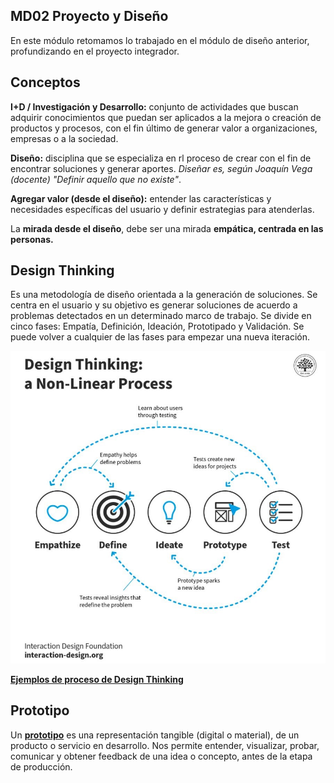 ## MD02 Proyecto y Diseño

En este módulo retomamos lo trabajado en el módulo de diseño anterior, profundizando en el proyecto integrador.

## Conceptos

**I+D / Investigación y Desarrollo:** conjunto de actividades que buscan adquirir conocimientos que puedan ser aplicados a la mejora o creación de productos y procesos, con el fin último de generar valor a organizaciones, empresas o a la sociedad.

**Diseño:** disciplina que se especializa en rl proceso de crear con el fin de encontrar soluciones y generar aportes. *Diseñar es, según Joaquín Vega (docente) "Definir aquello que no existe"*.

**Agregar valor (desde el diseño):** entender las características y necesidades específicas del usuario y definir estrategias para atenderlas.

La **mirada desde el diseño**, debe ser una mirada **empática, centrada en las personas.**

## Design Thinking

Es una metodología de diseño orientada a la generación de soluciones. 
Se centra en el usuario y su objetivo es generar soluciones de acuerdo a problemas detectados en un determinado marco de trabajo.
Se divide en cinco fases: Empatía, Definición, Ideación, Prototipado y Validación. 
Se puede volver a cualquier de las fases para empezar una nueva iteración.

![](../images/designthinking.jpg)

**[Ejemplos de proceso de Design Thinking](https://youtu.be/_ul3wfKss58?si=zZBwePBU5mRim6iL)**


## Prototipo

Un **[prototipo](https://miro.com/es/prototipos/que-es-prototipo/)** es una representación tangible (digital o material), de un producto o servicio en desarrollo.
Nos permite entender, visualizar, probar, comunicar y obtener feedback de una idea o concepto, antes de la etapa de producción.

